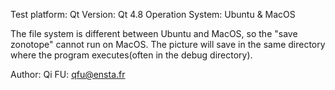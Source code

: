 Test platform:
Qt Version: Qt 4.8
Operation System: Ubuntu & MacOS

The file system is different between Ubuntu and MacOS, so the "save zonotope" cannot run on MacOS.
The picture will save in the same directory where the program executes(often in the debug directory).

Author:
Qi FU: qfu@ensta.fr
